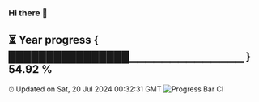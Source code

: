 ### Hi there 👋
⏳ Year progress { ████████████████▁▁▁▁▁▁▁▁▁▁▁▁▁▁ } 54.92 %
---
⏰ Updated on Sat, 20 Jul 2024 00:32:31 GMT
![Progress Bar CI](https://github.com/Moyi321/Moyi321/workflows/Progress%20Bar%20CI/badge.svg)
